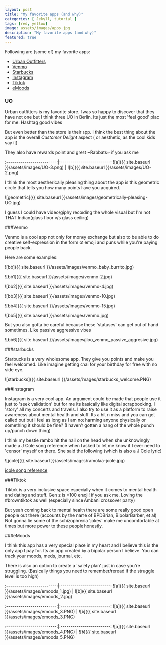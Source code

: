 ```yaml
---
layout: post
title: "My favorite apps (and why)"
categories: [ Jekyll, tutorial ]
tags: [red, yellow]
image: assets/images/apps.jpg
description: "My favorite apps (and why)"
featured: true
---
```

Following are (some of) my favorite apps:

- [Urban Outfitters](#UO)
- [Venmo](#Venmo)
- [Starbucks](#starbucks)
- [Instagram](#Instagram)
- [Tiktok](#Tiktok)
- [eMoods](#eMoods)

### UO

Urban outfitters is my favorite store. I was so happy to discover that they have not one but I think three UO in Berlin. Its just the most 'feel good' plac for me. Hashtag good vibes

But even better than the store is their app. I think the best thing about the app is the overall _Customer Delight_ aspect ( or aesthetic, as the cool kids say it)

They also have rewards point and great ~Rabbats~ if you ask me

:-------------------------:|:-------------------------:
![a]({{ site.baseurl }}/assets/images/UO-3.png)  |  ![b]({{ site.baseurl }}/assets/images/UO-2.png)

I think the most aestherically pleasing thing about the app is this geometric circle that tells you how many points have you acquired.

![geometric]({{ site.baseurl }}/assets/images/geometrically-pleasing-UO.jpg)


I guess I could have video/giphy recording the whole visual but I'm not THAT Indian(glass floor v/s glass ceiling)

###Venmo

Venmo is a cool app not only for money exchange but also to be able to do creative self-expression in the form of emoji and puns while you're paying people back.

Here are some examples:

![bb]({{ site.baseurl }}/assets/images/venmo_baby_burrito.jpg)

![bb1]({{ site.baseurl }}/assets/images/venmo-2.jpg)

![bb2]({{ site.baseurl }}/assets/images/venmo-4.jpg)

![bb3]({{ site.baseurl }}/assets/images/venmo-10.jpg)

![bb4]({{ site.baseurl }}/assets/images/venmo-15.jpg)

![bb5]({{ site.baseurl }}/assets/images/venmo.jpg)

But you also gotta be careful because these 'statuses' can get out of hand sometimes. Like passive aggressive vibes

![bb6]({{ site.baseurl }}/assets/images/jloo_venmo_passive_aggresive.jpg)

###starbucks

Starbucks is a very wholesome app. They give you points and make you feel welcomed. Like imagine getting chai for your birthday for free with no side eye.

![starbucks]({{ site.baseurl }}/assets/images/starbucks_welcome.PNG)

###Instagram

Instagram is a very cool app. An argument could be made that people use it just to 'seek validation' but for me its basically like digital scrapbooking. I 'story' all my concerts and travels. I also try to use it as a platform to raise awareness about mental health and stuff. Its a hit n miss and you can get called out but I feel as long as I am not harming anyone physically or something it should be fine? (I haven't gotten a hang of the whole punch up/punch down thing)

I think my bestie rambo hit the nail on the head when she unknowingly made a J Cole song reference when I asked to let me know if I ever need to 'censor' myself on there. She said the following (which is also a J Cole lyric)

![jcole]({{ site.baseurl }}/assets/images/ramolaa-jcole.jpg)

[jcole song reference](https://open.spotify.com/track/5O59s7bCgTFsXDXlWecyQ1?si=kFgYx2sASp6EpNonahWjhQ&context=spotify%3Asearch%3Aappa)

###Tiktok

Tiktok is a very inclusive space especially when it comes to mental health and dating and stuff. Gen z is *100 emoji! if you ask me. Loving the #browntiktok as well (especially since Ambani crossover party)

But yeah coming back to mental health there are some really good open people out there (accounts by the name of BPDBrian, BipolarBarber, et al)
Not gonna lie some of the schizophrenia 'jokes' make me uncomfortable at times but more power to these people honestly.

###eMoods

I think this app has a very special place in my heart and I believe this is the only app I pay for. Its an app created by a bipolar person I believe. You can track your moods, meds, journal, etc.

There is also an option to create a 'safety plan' just in case you're struggling. (Basically things you need to remember/reread if the struggle level is too high)

:-------------------------:|:-------------------------:
![a]({{ site.baseurl }}/assets/images/emoods_1.jpg)  |  ![b]({{ site.baseurl }}/assets/images/emoods_2.jpg)

:-------------------------:|:-------------------------:
![a]({{ site.baseurl }}/assets/images/emoods_3.PNG)  |  ![b]({{ site.baseurl }}/assets/images/emoods_3.PNG)

:-------------------------:|:-------------------------:
![a]({{ site.baseurl }}/assets/images/emoods_4.PNG)  |  ![b]({{ site.baseurl }}/assets/images/emoods_5.PNG)
